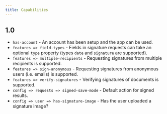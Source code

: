 ```yaml
---
title: Capabilities
---
```


## 1.0
* `has-account` - An account has been setup and the app can be used.
* `features => field-types` - Fields in signature requests can take an optional `type` property (types `date` and `signature` are supported).
* `features => multiple-recipients` - Requesting signatures from multiple recipients is supported.
* `features => sign-anonymous` - Requesting signatures from anonymous users (i.e. emails) is supported.
* `features => verify-signatures` - Verifying signatures of documents is supported.
* `config => requests => signed-save-mode` - Default action for signed results.
* `config => user => has-signature-image` - Has the user uploaded a signature image?

